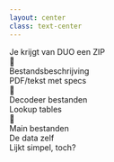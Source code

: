 ```yaml
---
layout: center
class: text-center
---
```


<div class="text-4xl font-bold mb-12">
Je krijgt van DUO een ZIP
</div>

<div class="text-left max-w-3xl mx-auto space-y-8">
  <div class="flex items-center gap-4">
    <div class="text-5xl">📄</div>
    <div>
      <div class="text-2xl font-bold">Bestandsbeschrijving</div>
      <div class="opacity-75">PDF/tekst met specs</div>
    </div>
  </div>
  
  <div class="flex items-center gap-4">
    <div class="text-5xl">🔑</div>
    <div>
      <div class="text-2xl font-bold">Decodeer bestanden</div>
      <div class="opacity-75">Lookup tables</div>
    </div>
  </div>
  
  <div class="flex items-center gap-4">
    <div class="text-5xl">💾</div>
    <div>
      <div class="text-2xl font-bold">Main bestanden</div>
      <div class="opacity-75">De data zelf</div>
    </div>
  </div>
</div>

<v-click>

<div class="text-2xl mt-12 opacity-75">
Lijkt simpel, toch?
</div>

</v-click>

<!--
📦 ZIP STRUCTUUR (2 min)
Laat zien wat je krijgt
"Drie soorten bestanden - klinkt niet complex"
-->
